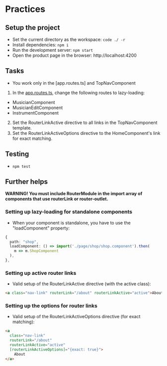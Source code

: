 # Practices

## Setup the project

- Set the current directory as the workspace: `code ./ -r`
- Install dependencies: `npm i`
- Run the development server: `npm start`
- Open the product page in the browser: http://localhost:4200

## Tasks

- You work only in the [app.routes.ts] and TopNavComponent

1. In the [app.routes.ts](src/app/app.routes.ts), change the following routes to lazy-loading:

  - MusicianComponent
  - MusicianEditComponent
  - InstrumentComponent

2. Set the RouterLinkActive directive to all links in the TopNavComponent template.
3. Set the RouterLinkActiveOptions directive to the HomeComponent's link for exact matching.

## Testing

- `npm test`

## Further helps

**WARNING! You must include RouterModule in the import array of components that use routerLink or router-outlet.**

### Setting up lazy-loading for standalone components

- When your component is standalone, you have to use the "loadComponent" property:

```typescript
{
  path: "shop",
  loadComponent: () => import('./page/shop/shop.component').then(
    m => m.ShopComponent
  ),
},
```

### Setting up active router links

- Valid setup of the RouterLinkActive directive (with the active class):

```html
<a class="nav-link" routerLink="/about" routerLinkActive="active">About</a>
```

### Setting up the options for router links

- Valid setup of the RouterLinkActiveOptions directive (for exact matching):

```html
<a 
  class="nav-link" 
  routerLink="/about" 
  routerLinkActive="active" 
  [routerLinkActiveOptions]="{exact: true}"> 
    About 
</a>
```

